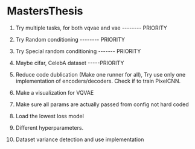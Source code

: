 # MastersThesis

1. Try multiple tasks, for both vqvae and vae -------- PRIORITY

2. Try Random conditioning -------- PRIORITY

3. Try Special random conditioning ------- PRIORITY

4. Maybe cifar, CelebA dataset -----PRIORITY

5. Reduce code dublication (Make one runner for all), Try use only one implementation of encoders/decoders.
Check if to train PixelCNN. 

6. Make a visualization for VQVAE

7. Make sure all params are actually passed from config not hard coded

8. Load the lowest loss model

9. Different hyperparameters.

10. Dataset variance detection and use implementation

